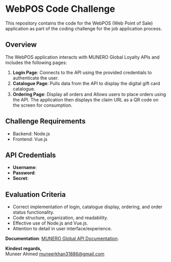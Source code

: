 # WebPOS Code Challenge

This repository contains the code for the WebPOS (Web Point of Sale) application as part of the coding challenge for the job application process.

## Overview

The WebPOS application interacts with MUNERO Global Loyalty APIs and includes the following pages:

1. **Login Page**: Connects to the API using the provided credentials to authenticate the user.
2. **Catalogue Page**: Pulls data from the API to display the digital gift card catalogue.
3. **Ordering Page**: Display all orders and Allows users to place orders using the API. The application then displays the claim URL as a QR code on the screen for consumption.

## Challenge Requirements

- Backend: Node.js
- Frontend: Vue.js

## API Credentials

- **Username**: 
- **Password**: 
- **Secret**: 

## Evaluation Criteria

- Correct implementation of login, catalogue display, ordering, and order status functionality.
- Code structure, organization, and readability.
- Effective use of Node.js and Vue.js.
- Attention to detail in user interface/experience.


**Documentation**: [MUNERO Global API Documentation](https://giftlov.stoplight.io/docs/giftlov).



**Kindest regards,**  
Muneer Ahmed
muneerkhan31886@gmail.com